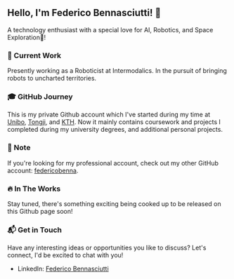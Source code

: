 ## Hello, I'm Federico Bennasciutti! 👋 

A technology enthusiast with a special love for AI, Robotics, and Space Exploration🚀! 

### 💼 Current Work
Presently working as a Roboticist at Intermodalics. In the pursuit of bringing robots to uncharted territories.

### 🎓 GitHub Journey
This is my private Github account which I've started during my time at [Unibo](https://www.unibo.it/), [Tongji](http://www.tongji.edu.cn/), and [KTH](https://www.kth.se/). 
Now it mainly contains coursework and projects I completed during my university degrees, and additional personal projects.

### 📌 Note
If you're looking for my professional account, check out my other GitHub account: [federicobenna](https://github.com/federicobenna).

### 🔥 In The Works
Stay tuned, there's something exciting being cooked up to be released on this Github page soon!

### 📬 Get in Touch
Have any interesting ideas or opportunities you like to discuss? Let's connect, I'd be excited to chat with you! 

* LinkedIn: [Federico Bennasciutti](https://www.linkedin.com/in/federicobennasciutti)


<!--
FedericoBennasciutti/FedericoBennasciutti is a special repository because its `README.md` file appears on your GitHub profile. Don't forget to check out my other projects and remember to star the repos you find interesting!
-->
